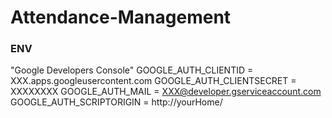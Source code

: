 # Attendance-Management

### ENV
  
"Google Developers Console"
    GOOGLE_AUTH_CLIENTID     = XXX.apps.googleusercontent.com
    GOOGLE_AUTH_CLIENTSECRET = XXXXXXXX
    GOOGLE_AUTH_MAIL         = XXX@developer.gserviceaccount.com
    GOOGLE_AUTH_SCRIPTORIGIN = http://yourHome/
